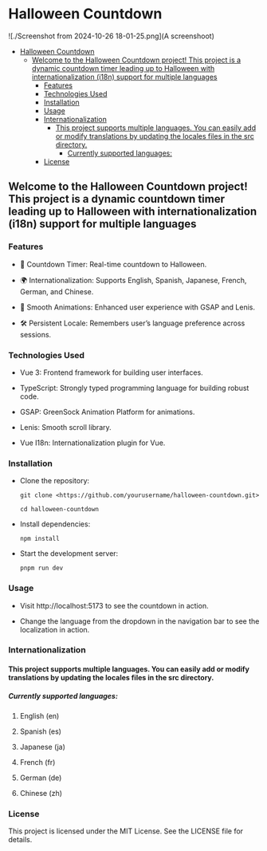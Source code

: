 # Halloween Countdown

![./Screenshot from 2024-10-26 18-01-25.png](A screenshoot)
- [Halloween Countdown](#halloween-countdown)
  - [Welcome to the Halloween Countdown project! This project is a dynamic countdown timer leading up to Halloween with internationalization (i18n) support for multiple languages](#welcome-to-the-halloween-countdown-project-this-project-is-a-dynamic-countdown-timer-leading-up-to-halloween-with-internationalization-i18n-support-for-multiple-languages)
    - [Features](#features)
    - [Technologies Used](#technologies-used)
    - [Installation](#installation)
    - [Usage](#usage)
    - [Internationalization](#internationalization)
      - [This project supports multiple languages. You can easily add or modify translations by updating the locales files in the src directory.](#this-project-supports-multiple-languages-you-can-easily-add-or-modify-translations-by-updating-the-locales-files-in-the-src-directory)
        - [Currently supported languages:](#currently-supported-languages)
    - [License](#license)

## Welcome to the Halloween Countdown project! This project is a dynamic countdown timer leading up to Halloween with internationalization (i18n) support for multiple languages

### Features

  * 🎃 Countdown Timer: Real-time countdown to Halloween.

  * 🌍 Internationalization: Supports English, Spanish, Japanese, French, German, and Chinese.

  * 💅 Smooth Animations: Enhanced user experience with GSAP and Lenis.

  * 🛠️ Persistent Locale: Remembers user’s language preference across sessions.

### Technologies Used

  * Vue 3: Frontend framework for building user interfaces.

  * TypeScript: Strongly typed programming language for building robust code.

 * GSAP: GreenSock Animation Platform for animations.

 * Lenis: Smooth scroll library.

 * Vue I18n: Internationalization plugin for Vue.

### Installation

* Clone the repository:

    `
    git clone <https://github.com/yourusername/halloween-countdown.git>
    `

    `
    cd halloween-countdown
    `

 * Install dependencies:

    `
    npm install
    `

 * Start the development server:

    `
    pnpm run dev
    `


### Usage

  * Visit http://localhost:5173 to see the countdown in action.

  * Change the language from the dropdown in the navigation bar to see the localization in action.


### Internationalization

#### This project supports multiple languages. You can easily add or modify translations by updating the locales files in the src directory.

##### Currently supported languages:

  1. English (en)

  2. Spanish (es)

  3. Japanese (ja)

  4. French (fr)

  5. German (de)

  6. Chinese (zh)

### License

This project is licensed under the MIT License. See the LICENSE file for details.
